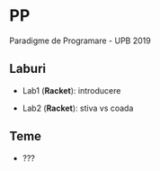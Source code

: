 # PP

Paradigme de Programare - UPB 2019

## Laburi

- Lab1 (**Racket**): introducere

- Lab2 (**Racket**): stiva vs coada

## Teme

- ???
